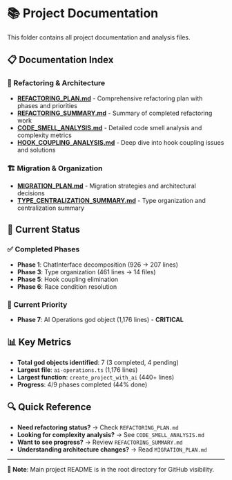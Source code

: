 # 📚 Project Documentation

This folder contains all project documentation and analysis files.

## 📋 **Documentation Index**

### **🔧 Refactoring & Architecture**
- **[REFACTORING_PLAN.md](./REFACTORING_PLAN.md)** - Comprehensive refactoring plan with phases and priorities
- **[REFACTORING_SUMMARY.md](./REFACTORING_SUMMARY.md)** - Summary of completed refactoring work
- **[CODE_SMELL_ANALYSIS.md](./CODE_SMELL_ANALYSIS.md)** - Detailed code smell analysis and complexity metrics
- **[HOOK_COUPLING_ANALYSIS.md](./HOOK_COUPLING_ANALYSIS.md)** - Deep dive into hook coupling issues and solutions

### **🏗️ Migration & Organization**
- **[MIGRATION_PLAN.md](./MIGRATION_PLAN.md)** - Migration strategies and architectural decisions
- **[TYPE_CENTRALIZATION_SUMMARY.md](./TYPE_CENTRALIZATION_SUMMARY.md)** - Type organization and centralization summary

## 🎯 **Current Status**

### **✅ Completed Phases**
- **Phase 1**: ChatInterface decomposition (926 → 207 lines)
- **Phase 3**: Type organization (461 lines → 14 files)
- **Phase 5**: Hook coupling elimination
- **Phase 6**: Race condition resolution

### **🚨 Current Priority**
- **Phase 7**: AI Operations god object (1,176 lines) - **CRITICAL**

## 📊 **Key Metrics**

- **Total god objects identified**: 7 (3 completed, 4 pending)
- **Largest file**: `ai-operations.ts` (1,176 lines)
- **Largest function**: `create_project_with_ai` (440+ lines)
- **Progress**: 4/9 phases completed (44% done)

## 🔍 **Quick Reference**

- **Need refactoring status?** → Check `REFACTORING_PLAN.md`
- **Looking for complexity analysis?** → See `CODE_SMELL_ANALYSIS.md`
- **Want to see progress?** → Review `REFACTORING_SUMMARY.md`
- **Understanding architecture changes?** → Read `MIGRATION_PLAN.md`

---

**📍 Note**: Main project README is in the root directory for GitHub visibility.

